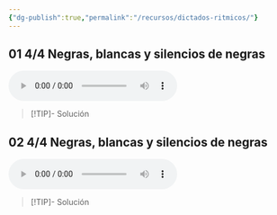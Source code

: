 ```yaml
---
{"dg-publish":true,"permalink":"/recursos/dictados-ritmicos/"}
---
```



## 01 4/4 Negras, blancas y silencios de negras


<audio src="https://docs.google.com/uc?export=download&id=1Y443aZpshGMAGnfQUgO9m6_bFLjKJcGs" controls></audio>

> [!TIP]- Solución
><div id="paper"></div>
><script> document.addEventListener("DOMContentLoaded", function() { window.ABCJS.renderAbc("paper", "X: 1\nT: Solución dictado rítmico\nM: 4/4\nL: 1/8\nK: perc stafflines = -1\nA2 A2 A2 A2 | A2 z2 A4 | A2 A2 z2 A2 | A4 A4 |]"); }); </script>
>

## 02 4/4 Negras, blancas y silencios de negras

<audio src="https://docs.google.com/uc?export=download&id=1eT-bhg4xjl7O_gdEOya5EFOA-_73r-S_" controls></audio>

> [!TIP]- Solución
><div id="paper1"></div>
><script> document.addEventListener("DOMContentLoaded", function() { window.ABCJS.renderAbc("paper1", "X: 1\nT: Solución dictado rítmico\nM: 4/4\nL: 1/8\nK: perc stafflines = -1\nA2 A2 z2 A2 | A2 z2 A4 | z4 A2 A2 | A8 |]"); }); </script>
>
